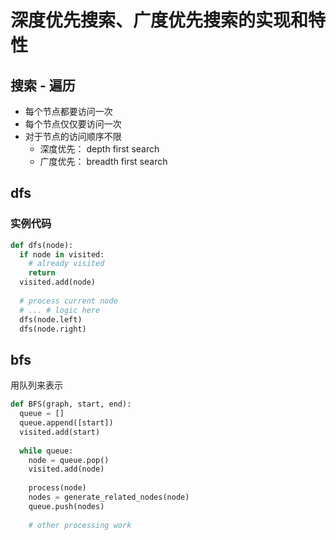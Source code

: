 # 深度优先搜索、广度优先搜索的实现和特性
## 搜索 - 遍历
+ 每个节点都要访问一次
+ 每个节点仅仅要访问一次
+ 对于节点的访问顺序不限
  + 深度优先： depth first search
  + 广度优先： breadth first search
## dfs
### 实例代码
```python
def dfs(node):
  if node in visited:
    # already visited
    return
  visited.add(node)
  
  # process current node
  # ... # logic here
  dfs(node.left)
  dfs(node.right)
```
## bfs
用队列来表示
```python
def BFS(graph, start, end):
  queue = []
  queue.append([start])
  visited.add(start)
  
  while queue:
    node = queue.pop()
    visited.add(node)
    
    process(node)
    nodes = generate_related_nodes(node)
    queue.push(nodes)
    
    # other processing work
```